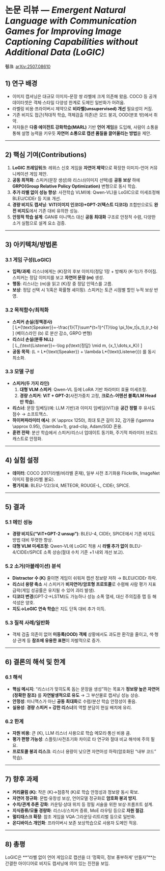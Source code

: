 # 논문 리뷰 — _Emergent Natural Language with Communication Games for Improving Image Captioning Capabilities without Additional Data (LoGIC)_

**링크**: [arXiv:2507.08610](https://arxiv.org/pdf/2507.08610)

## 1) 연구 배경

- 이미지 캡셔닝은 대규모 이미지–문장 쌍 라벨에 크게 의존해 왔음. COCO 등 공개 데이터셋은 객체·스타일 다양성 한계로 도메인 일반화가 어려움.
- 라벨링 비용·프라이버시 제약으로 **비라벨(unsupervised) 개선** 필요성이 커짐.
- 기존 비지도 접근(적대적 학습, 객체검출 의존)은 모드 붕괴, OOD(분포 밖)에서 취약.
- 저자들은 **다중 에이전트 강화학습(MARL)** 기반 **언어 게임**을 도입해, 사람이 소통을 통해 설명 능력을 키우듯 **자연어 소통으로 캡션 품질을 끌어올리는 방법**을 제안.

---

## 2) 핵심 기여(Contributions)

1. **LoGIC 프레임워크**: 레위스 신호 게임을 **자연어 제약**으로 확장한 이미지–언어 커뮤니케이션 게임 제안.
2. **공동 최적화**: 스피커(문장 생성)와 리스너(이미지 선택)를 **공동 보상** 하에 **GRPO(Group Relative Policy Optimization)** 변형으로 동시 학습.
3. **추가 라벨 없이 성능 향상**: 사전학습 VLM(예: Qwen-VL)을 LoGIC으로 미세조정해 BLEU/CIDEr 등 지표 개선.
4. **경량 비지도 캡셔닝**: **ViT(이미지 인코더)+GPT-2(텍스트 디코더)** 조합만으로도 **완전 비지도**에서 기존 대비 유의한 성능.
5. **안정적 학습 설계**: GAN류 미니맥스 대신 **공동 최대화** 구조로 안정적 수렴, 다양한 소거 실험으로 설계 요소 검증.

---

## 3) 아키텍처/방법론

### 3.1 게임 구성(LoGIC)

- **입력/과제**: 리스너에게는 \(K\)장의 후보 이미지(정답 1장 + 방해자 \(K-1\))가 주어짐. 스피커는 정답 이미지를 보고 **자연어 문장 \(m\)** 생성.
- **행동**: 리스너는 \(m\)을 읽고 \(K\)장 중 정답 인덱스를 고름.
- **보상**: 정답 선택 시 1(혹은 확률형 셰이핑). 스피커는 토큰 시점별 할인 누적 보상 반영.

### 3.2 목적함수/최적화

- **스피커 손실(정책경사)**  
  \[
  L*{\text{Speaker}}=-\frac{1}{T}\sum*{t=1}^{T}\log \pi_1(w_t|s_t)\,(r_t-b)
  \]
  (베이스라인 \(b\) 로 분산 감소, GRPO 변형)
- **리스너 손실(분류 NLL)**  
  \[
  L\_{\text{Listener}}=-\log p(\text{정답} \mid m, \{x_1,\dots,x_K\})
  \]
- **공동 목적**: \(L = L*{\text{Speaker}} + \lambda L*{\text{Listener}}\) 를 동시 최소화.

### 3.3 모델 구성

- **스피커(두 가지 라인)**
  1. **대형 VLM 스피커**: Qwen-VL 등에 LoRA 기반 파라미터 효율 미세조정.
  2. **경량 스피커**: **ViT + GPT-2**(사전가중치 고정, **크로스-어텐션 블록/LM Head만 학습**).
- **리스너**: 문장 임베딩(예: LLM 기반)과 이미지 임베딩(ViT)을 **공간 정렬** 후 유사도 점수 → 소프트맥스.
- **하이퍼파라미터 예시**: \(K \approx 1250\), 최대 토큰 길이 32, 감가율 \(\gamma \approx 0.95\), \(\lambda=1\), grad-clip, Adam/SGD 혼용.
- **훈련 전략**: 분산 학습에서 스피커/리스너 업데이트 동기화, 주기적 파라미터 브로드캐스트로 안정화.

---

## 4) 실험 설정

- **데이터**: COCO 2017(라벨/비라벨 혼재), 일부 사전 초기화용 Flickr8k, ImageNet 이미지 활용(라벨 불요).
- **평가지표**: BLEU-1/2/3/4, METEOR, ROUGE-L, CIDEr, SPICE.

---

## 5) 결과

### 5.1 메인 성능

- **경량 비지도(“ViT+GPT-2 unsup”)**: BLEU-4, CIDEr, SPICE에서 기존 비지도 방법 대비 뚜렷한 향상.
- **대형 VLM 미세조정**: Qwen-VL에 LoGIC 적용 시 **라벨 추가 없이** BLEU-4/CIDEr/SPICE 소폭 상승(절대 수치 기준 +1 내외 개선 보고).

### 5.2 소거(아블레이션) 분석

- **Distractor 수 \(K\)** 줄이면 게임이 쉬워져 캡션 정보량 저하 → BLEU/CIDEr 하락.
- **리스너 용량 축소** 시 스피커가 **비자연어/암호형 프로토콜**로 수렴해 사람 평가 지표 급락(게임 성공률은 유지될 수 있어 괴리 발생).
- **디코더 변경**(GPT-2→LSTM)도 가능하나 성능 소폭 열세, 대신 주의집중 맵 등 해석성은 양호.
- **지도→LoGIC 연속 학습**은 지도 단독 대비 추가 이득.

### 5.3 질적 사례/일반화

- 객체 검출 의존이 없어 **미등록(OOD) 객체** 상황에서도 과도한 환각을 줄이고, 색·형상·관계 등 **참조에 유용한 표현**이 자발적으로 증가.

---

## 6) 결론의 해석 및 한계

### 6.1 해석

- **핵심 메시지**: “리스너가 맞히도록 돕는 문장을 생성”하는 목표가 **정보량 높은 자연어(정확한 참조)** 를 **자연발생적으로 유도** → 그 부산물로 캡셔닝 성능 상승.
- **안정성**: 미니맥스가 아닌 **공동 최대화**로 수렴/분산 학습 안정성이 좋음.
- **실용성**: **경량 스피커 + 강한 리스너**의 역할 분담이 현실 배치에 유리.

### 6.2 한계

- **자원 비용**: 큰 \(K\), LLM 리스너 사용으로 학습 메모리·통신 비용 큼.
- **평가 편향 가능성**: 스플릿/사전초기화 차이로 타 연구와 절대 비교 해석에 주의 필요.
- **프로토콜 붕괴 리스크**: 리스너 용량이 낮으면 자연어성 하락(암호화된 “내부 코드” 학습).

---

## 7) 향후 과제

- **커리큘럼 \(K\)**: 작은 \(K\)→점증적 \(K\)로 학습 안정성과 정보량 동시 확보.
- **자연어 정규화**: 문법·유창성 보상, 언어모델 정규화로 **암호화 붕괴 방지**.
- **수치/관계 추론 강화**: 카운팅·상대 위치 등 정밀 서술을 위한 보상·프롬프트 설계.
- **지식증류/모듈 경량화**: 리스너/스피커 증류, MoE 라우팅 등으로 **자원 절감**.
- **멀티태스크 확장**: 참조 게임을 VQA·그라운딩·리트리벌 등으로 일반화.
- **온디바이스 개인화**: 프라이버시 보존 보상학습으로 사용자 도메인 적응.

---

## 8) 총평

LoGIC은 **“라벨 없이 언어 게임으로 캡션을 더 ‘정확히, 정보 풍부하게’ 만들자”**는 간결한 아이디어로 비지도 캡셔닝에 의미 있는 진전을 보임.
